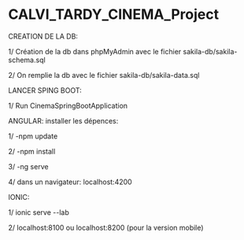 # CALVI_TARDY_CINEMA_Project

CREATION DE LA DB:

1/ Création de la db dans phpMyAdmin avec le fichier sakila-db/sakila-schema.sql

2/ On remplie la db avec le fichier sakila-db/sakila-data.sql

LANCER SPING BOOT:

1/ Run CinemaSpringBootApplication

ANGULAR:
installer les dépences:

1/ -npm update

2/ -npm install

3/ -ng serve

4/ dans un navigateur: localhost:4200

IONIC:

1/ ionic serve --lab

2/ localhost:8100 ou localhost:8200 (pour la version mobile)
